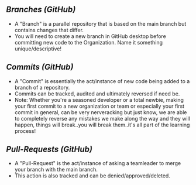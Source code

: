 ## *Branches (GitHub)*
* A "Branch" is a parallel repository that is based on the main branch but contains changes that differ.
* You will need to create a new branch in GitHub desktop before committing new code to the Organization. Name it something unique/descriptive!

## *Commits (GitHub)*
* A "Commit" is essentially the act/instance of new code being added to a branch of a repository.
* Commits can be tracked, audited and ultimately reversed if need be.
* Note: Whether you're a seasoned developer or a total newbie, making your first commit to a new organization or team or especially your first commit in general, can be very nerveracking but just know, we are able to completely reverse any mistakes we make along the way and they will happen, things will break..you will break them..it's all part of the learning process!

## *Pull-Requests (GitHub)*
* A "Pull-Request" is the act/instance of asking a teamleader to merge your branch with the main branch.
* This action is also tracked and can be denied/approved/deleted.

